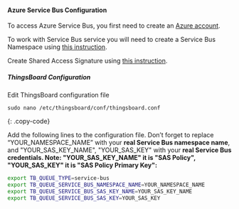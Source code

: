 #### Azure Service Bus Configuration

To access Azure Service Bus, you first need to create an [Azure account](https://azure.microsoft.com/).

To work with Service Bus service you will need to create a Service Bus Namespace using [this instruction](https://docs.microsoft.com/en-us/azure/service-bus-messaging/service-bus-create-namespace-portal).

Create Shared Access Signature using [this instruction](https://docs.microsoft.com/en-us/azure/service-bus-messaging/service-bus-create-namespace-portal#get-the-connection-string).

##### ThingsBoard Configuration

Edit ThingsBoard configuration file

```text
sudo nano /etc/thingsboard/conf/thingsboard.conf
```
{: .copy-code}

Add the following lines to the configuration file. Don’t forget to replace “YOUR_NAMESPACE_NAME” with your **real Service Bus namespace name**, and "YOUR_SAS_KEY_NAME", "YOUR_SAS_KEY" with your **real Service Bus credentials. Note: "YOUR_SAS_KEY_NAME" it is "SAS Policy", "YOUR_SAS_KEY" it is "SAS Policy Primary Key":**

```bash
export TB_QUEUE_TYPE=service-bus
export TB_QUEUE_SERVICE_BUS_NAMESPACE_NAME=YOUR_NAMESPACE_NAME
export TB_QUEUE_SERVICE_BUS_SAS_KEY_NAME=YOUR_SAS_KEY_NAME
export TB_QUEUE_SERVICE_BUS_SAS_KEY=YOUR_SAS_KEY
```
